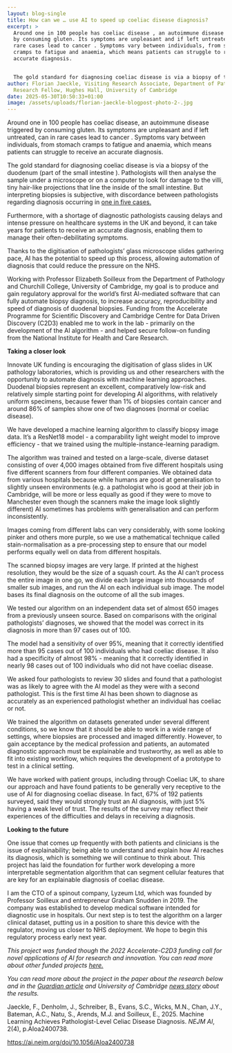 ```yaml
---
layout: blog-single
title: How can we … use AI to speed up coeliac disease diagnosis?
excerpt: >
  Around one in 100 people has coeliac disease , an autoimmune disease triggered
  by consuming gluten. Its symptoms are unpleasant and if left untreated, can in
  rare cases lead to cancer . Symptoms vary between individuals, from stomach
  cramps to fatigue and anaemia, which means patients can struggle to receive an
  accurate diagnosis.


  The gold standard for diagnosing coeliac disease is via a biopsy of the duodenum (part of the small intestine ). Pathologists will then analyse the sample under a microscope or on a computer to look for damage to the villi, tiny hair-like projections that line the inside of the small intestine. But interpreting biopsies is subjective, with discordance between pathologists regarding diagnosis occurring in one in five cases.
author: Florian Jaeckle, Visiting Research Associate, Department of Pathology,
  Research Fellow, Hughes Hall, University of Cambridge
date: 2025-05-30T10:50:33+01:00
image: /assets/uploads/florian-jaeckle-blogpost-photo-2-.jpg
---
```

Around one in 100 people has coeliac disease, an autoimmune disease triggered by consuming gluten. Its symptoms are unpleasant and if left untreated, can in rare cases lead to cancer . Symptoms vary between individuals, from stomach cramps to fatigue and anaemia, which means patients can struggle to receive an accurate diagnosis.

The gold standard for diagnosing coeliac disease is via a biopsy of the duodenum (part of the small intestine ). Pathologists will then analyse the sample under a microscope or on a computer to look for damage to the villi, tiny hair-like projections that line the inside of the small intestine. But interpreting biopsies is subjective, with discordance between pathologists regarding diagnosis occurring in [one in five cases.](https://bmjopengastro.bmj.com/content/11/1/e001252.abstract)

Furthermore, with a shortage of diagnostic pathologists causing delays and intense pressure on healthcare systems in the UK and beyond, it can take years for patients to receive an accurate diagnosis, enabling them to manage their often-debilitating symptoms. 

Thanks to the digitisation of pathologists’ glass microscope slides gathering pace, AI has the potential to speed up this process, allowing automation of diagnosis that could reduce the pressure on the NHS. 

Working with Professor Elizabeth Soilleux from the Department of Pathology and Churchill College, University of Cambridge, my goal is to produce and gain regulatory approval for the world’s first AI-mediated software that can fully automate biopsy diagnosis, to increase accuracy, reproducibility and speed of diagnosis of duodenal biopsies. Funding from the Accelerate Programme for Scientific Discovery and Cambridge Centre for Data Driven Discovery (C2D3) enabled me to work in the lab - primarily on the development of the AI algorithm - and helped secure follow-on funding from the National Institute for Health and Care Research.

**Taking a closer look**

Innovate UK funding is encouraging the digitisation of glass slides in UK pathology laboratories, which is providing us and other researchers with the opportunity to automate diagnosis with machine learning approaches. Duodenal biopsies represent an excellent, comparatively low-risk and relatively simple starting point for developing AI algorithms, with relatively uniform specimens, because fewer than 1% of biopsies contain cancer and around 86% of samples show one of two diagnoses (normal or coeliac disease). 

We have developed a machine learning algorithm to classify biopsy image data. It’s a ResNet18 model - a comparability light weight model to improve efficiency - that we trained using the multiple-instance-learning paradigm. 

The algorithm was trained and tested on a large-scale, diverse dataset consisting of over 4,000 images obtained from five different hospitals using five different scanners from four different companies. We obtained data from various hospitals because while humans are good at generalisation to slightly unseen environments (e.g. a pathologist who is good at their job in Cambridge, will be more or less equally as good if they were to move to Manchester even though the scanners make the image look slightly different) AI sometimes has problems with generalisation and can perform inconsistently. 

Images coming from different labs can very considerably, with some looking pinker and others more purple, so we use a mathematical technique called stain-normalisation as a pre-processing step to ensure that our model performs equally well on data from different hospitals.

The scanned biopsy images are very large. If printed at the highest resolution, they would be the size of a squash court. As the AI can’t process the entire image in one go, we divide each large image into thousands of smaller sub images, and run the AI on each individual sub image. The model bases its final diagnosis on the outcome of all the sub images.

We tested our algorithm on an independent data set of almost 650 images from a previously unseen source. Based on comparisons with the original pathologists’ diagnoses, we showed that the model was correct in its diagnosis in more than 97 cases out of 100. 

The model had a sensitivity of over 95%, meaning that it correctly identified more than 95 cases out of 100 individuals who had coeliac disease. It also had a specificity of almost 98% - meaning that it correctly identified in nearly 98 cases out of 100 individuals who did not have coeliac disease.

We asked four pathologists to review 30 slides and found that a pathologist was as likely to agree with the AI model as they were with a second pathologist. This is the first time AI has been shown to diagnose as accurately as an experienced pathologist whether an individual has coeliac or not.

We trained the algorithm on datasets generated under several different conditions, so we know that it should be able to work in a wide range of settings, where biopsies are processed and imaged differently. However, to gain acceptance by the medical profession and patients, an automated diagnostic approach must be explainable and trustworthy, as well as able to fit into existing workflow, which requires the development of a prototype to test in a clinical setting.

We have worked with patient groups, including through Coeliac UK, to share our approach and have found patients to be generally very receptive to the use of AI for diagnosing coeliac disease. In fact, 67% of 192 patients surveyed, said they would strongly trust an AI diagnosis, with just 5% having a weak level of trust. The results of the survey may reflect their experiences of the difficulties and delays in receiving a diagnosis. 

**Looking to the future**

One issue that comes up frequently with both patients and clinicians is the issue of explainability; being able to understand and explain how AI reaches its diagnosis, which is something we will continue to think about. This project has laid the foundation for further work developing a more interpretable segmentation algorithm that can segment cellular features that are key for an explainable diagnosis of coeliac disease.

I am the CTO of a spinout company, Lyzeum Ltd, which was founded by Professor Soilleux and entrepreneur Graham Snudden in 2019. The company was established to develop medical software intended for diagnostic use in hospitals. Our next step is to test the algorithm on a larger clinical dataset, putting us in a position to share this device with the regulator, moving us closer to NHS deployment. We hope to begin this regulatory process early next year.

*This project was funded though the 2022 Accelerate-C2D3 funding call for novel applications of AI for research and innovation. You can read more about other funded projects [here. ](https://science.ai.cam.ac.uk/news/2022-11-16-successfully-funded-projects-to-pursue-innovative-applications-of-ai-in-research-and-real-world-contexts)*

*You can read more about the project in the paper about the research below and in the [Guardian article](https://www.theguardian.com/science/2025/mar/27/coeliac-disease-diagnosis-ai-tool) and University of Cambridge [news story](https://www.cam.ac.uk/stories/AI-and-coeliac-disease) about the results.* 

Jaeckle, F., Denholm, J., Schreiber, B., Evans, S.C., Wicks, M.N., Chan, J.Y., Bateman, A.C., Natu, S., Arends, M.J. and Soilleux, E., 2025. Machine Learning Achieves Pathologist-Level Celiac Disease Diagnosis. *NEJM AI*, 2(4), p.AIoa2400738.

https://ai.nejm.org/doi/10.1056/AIoa2400738